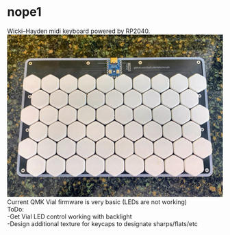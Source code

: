 # nope1
Wicki–Hayden midi keyboard powered by RP2040.<br>
![](media/v1top.jpg)
Current QMK Vial firmware is very basic (LEDs are not working)<br>
 ToDo:<br>
 	-Get Vial LED control working with backlight<br>
	-Design additional texture for keycaps to designate sharps/flats/etc
